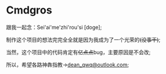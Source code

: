 # Cmdgros

跟我一起念：Sei'ai'me'zhi'rou'si [doge];

制作这个项目的想法完完全全就是因为我成为了一个光荣的~~(没事干)~~;

当然，这个项目中的代码肯定有~~亿点点~~bug，主要原因是不会改;

所以，希望各路神犇指教→dean_qwq@outlook.com;
